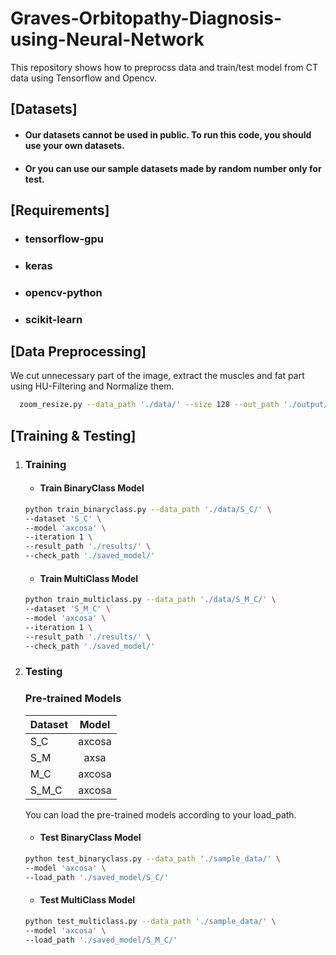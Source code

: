 # Graves-Orbitopathy-Diagnosis-using-Neural-Network
This repository shows how to preprocss data and train/test model from CT data using Tensorflow and Opencv.

## [Datasets]
* #### Our datasets cannot be used in public. To run this code, you should use your own datasets.  
* #### Or you can use our sample datasets made by random number only for test.  

## [Requirements]
* ### tensorflow-gpu
* ### keras 
* ### opencv-python
* ### scikit-learn

## [Data Preprocessing]
We cut unnecessary part of the image, extract the muscles and fat part using HU-Filtering and Normalize them.

``` bash
  zoom_resize.py --data_path './data/' --size 128 --out_path './output/'
```

## [Training & Testing]
1. ### Training
    - #### Train BinaryClass Model
    ``` bash
    python train_binaryclass.py --data_path './data/S_C/' \
    --dataset 'S_C' \
    --model 'axcosa' \
    --iteration 1 \
    --result_path './results/' \
    --check_path './saved_model/'
    ```
    
    - #### Train MultiClass Model
    ``` bash
    python train_multiclass.py --data_path './data/S_M_C/' \
    --dataset 'S_M_C' \
    --model 'axcosa' \
    --iteration 1 \
    --result_path './results/' \
    --check_path './saved_model/'
    ```

2. ### Testing
    ### Pre-trained Models
    | Dataset | Model |
    |---|:---:|
    | S_C |  axcosa |
    | S_M |  axsa |
    | M_C |  axcosa |
    | S_M_C | axcosa |

    You can load the pre-trained models according to your load_path.
    
    - #### Test BinaryClass Model
    ``` bash
    python test_binaryclass.py --data_path './sample_data/' \
    --model 'axcosa' \
    --load_path './saved_model/S_C/'
    ```

    - #### Test MultiClass Model
    ``` bash
    python test_multiclass.py --data_path './sample_data/' \
    --model 'axcosa' \
    --load_path './saved_model/S_M_C/'

